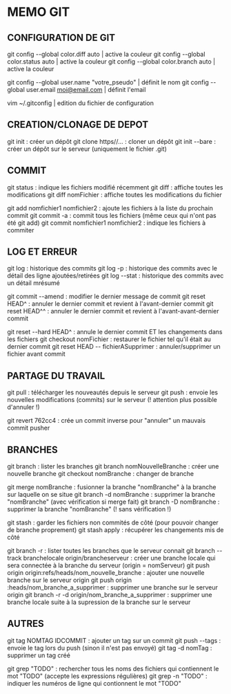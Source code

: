 # MEMO GIT

## CONFIGURATION DE GIT
git config --global color.diff auto   | active la couleur
git config --global color.status auto | active la couleur
git config --global color.branch auto | active la couleur

git config --global user.name "votre_pseudo" | définit le nom
git config --global user.email moi@email.com | définit l'email

vim ~/.gitconfig | edition du fichier de configuration

## CREATION/CLONAGE DE DEPOT
git init 	     : créer un dépôt
git clone https//... : cloner un dépôt
git init --bare      : créer un dépôt sur le serveur (uniquement le fichier .git)

## COMMIT
git status          : indique les fichiers modifié récemment
git diff            : affiche toutes les modifications
git diff nomFichier : affiche toutes les modifications du fichier

git add nomfichier1 nomfichier2    : ajoute les fichiers à la liste du prochain commit
git commit -a                      : commit tous les fichiers (même ceux qui n'ont pas été git add)
git commit nomfichier1 nomfichier2 : indique les fichiers à commiter

## LOG ET ERREUR
git log        : historique des commits
git log -p     : historique des commits avec le détail des ligne ajoutées/retirées
git log --stat : historique des commits avec un détail mrésumé

git commit --amend : modifier le dernier message de commit
git reset HEAD^    : annuler le dernier commit et revient à l'avant-dernier commit
git reset HEAD^^   : annuler le dernier commit et revient à l'avant-avant-dernier commit

git reset --hard HEAD^              : annule le dernier commit ET les changements dans les fichiers
git checkout nomFichier             : restaurer le fichier tel qu'il était au dernier commit
git reset HEAD -- fichierASupprimer : annuler/supprimer un fichier avant commit

## PARTAGE DU TRAVAIL
git pull : télécharger les nouveautés depuis le serveur
git push : envoie les nouvelles modifications (commits) sur le serveur (! attention plus possible d'annuler !)

git revert 762cc4 : crée un commit inverse pour "annuler" un mauvais commit pusher

## BRANCHES
git branch                    : lister les branches
git branch nomNouvelleBranche : créer une nouvelle branche
git checkout nomBranche       : changer de branche

git merge nomBranche     : fusionner la branche "nomBranche" à la branche sur laquelle on se situe
git branch -d nomBranche : supprimer la branche "nomBranche" (avec vérification si merge fait)
git branch -D nomBranche : supprimer la branche "nomBranche" (! sans vérification !)

git stash       : garder les fichiers non commités de côté (pour pouvoir changer de branche proprement)
git stash apply : récupérer les changements mis de côté

git branch -r                                          : lister toutes les branches que le serveur connait
git branch --track branchelocale origin/brancheserveur : créer une branche locale qui sera connectée à la branche du serveur (origin = nomServeur)
git push origin origin:refs/heads/nom_nouvelle_branche : ajouter une nouvelle branche sur le serveur origin
git push origin :heads/nom_branche_a_supprimer         : supprimer une branche sur le serveur origin
git branch -r -d origin/nom_branche_a_supprimer        : supprimer une branche locale suite à la supression de la branche sur le serveur

## AUTRES
git tag NOMTAG IDCOMMIT : ajouter un tag sur un commit
git push --tags         : envoie le tag lors du push (sinon il n'est pas envoyé)
git tag -d nomTag       : supprimer un tag créé

git grep "TODO"    : rechercher tous les noms des fichiers qui contiennent le mot "TODO" (accepte les expressions régulières)
git grep -n "TODO" : indiquer les numéros de ligne qui contionnent le mot "TODO"
